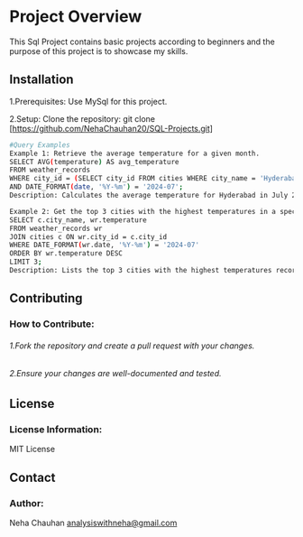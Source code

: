 # Project Overview
This Sql Project contains basic projects according to beginners and the purpose of this project is to showcase my skills.

## Installation
1.Prerequisites:
Use MySql for this project.

2.Setup:
Clone the repository: git clone [https://github.com/NehaChauhan20/SQL-Projects.git]

```bash
#Query Examples
Example 1: Retrieve the average temperature for a given month.
SELECT AVG(temperature) AS avg_temperature
FROM weather_records
WHERE city_id = (SELECT city_id FROM cities WHERE city_name = 'Hyderabad') 
AND DATE_FORMAT(date, '%Y-%m') = '2024-07';
Description: Calculates the average temperature for Hyderabad in July 2024.

Example 2: Get the top 3 cities with the highest temperatures in a specific month.
SELECT c.city_name, wr.temperature
FROM weather_records wr
JOIN cities c ON wr.city_id = c.city_id
WHERE DATE_FORMAT(wr.date, '%Y-%m') = '2024-07'
ORDER BY wr.temperature DESC
LIMIT 3;
Description: Lists the top 3 cities with the highest temperatures recorded in July 2024.
```
## Contributing
### How to Contribute:
###### 1.Fork the repository and create a pull request with your changes.
###### 2.Ensure your changes are well-documented and tested.

## License
### License Information:
MIT License

## Contact
### Author:
Neha Chauhan
analysiswithneha@gmail.com
